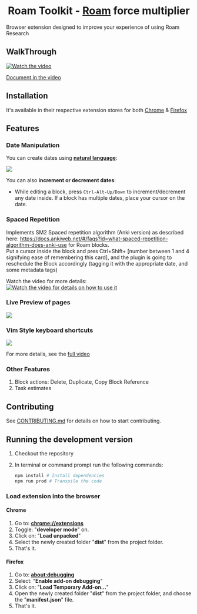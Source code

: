 <div align="center">

# Roam Toolkit - [Roam](https://roamresearch.com) force multiplier

</div>

Browser extension designed to improve your experience of using Roam Research

## WalkThrough

[![Watch the video](https://img.youtube.com/vi/llP-3AqFGL8/maxresdefault.jpg)](https://youtu.be/llP-3AqFGL8)

[Document in the video](./media/walkthough_0.1.md)

## Installation
It's available in their respective extension stores for both [Chrome](https://chrome.google.com/webstore/detail/roam-toolkit/ebckolanhdjilblnkcgcgifaikppnhba)  & [Firefox](https://addons.mozilla.org/en-US/firefox/addon/roam-toolkit/)

## Features

### Date Manipulation

You can create dates using [**natural language**](https://github.com/wanasit/chrono):

![](./media/fuzzy_date.gif)

You can also **increment or decrement dates**:

* While editing a block, press `Ctrl-Alt-Up/Down` to increment/decrement any date inside. If a block has multiple dates, place your cursor on the date.
    
### Spaced Repetition

Implements SM2 Spaced repetition algorithm (Anki version) as described here: https://docs.ankiweb.net/#/faqs?id=what-spaced-repetition-algorithm-does-anki-use for Roam blocks.  
Put a cursor inside the block and pres Ctrl+Shift+ [number between 1 and 4 signifying ease of remembering this card], and the plugin is going to reschedule the Block accordingly (tagging it with the appropriate date, and some metadata tags)

Watch the video for more details:
[![Watch the video for details on how to use it](https://img.youtube.com/vi/08o8q_bOedw/maxresdefault.jpg)](https://youtu.be/08o8q_bOedw)

### Live Preview of pages

![](./media/live_preview.gif)

### Vim Style keyboard shortcuts

![](./media/vim_demo.gif)

For more details, see the [full video](https://youtu.be/ZxtT05CjOyo)

### Other Features

1. Block actions: Delete, Duplicate, Copy Block Reference
1. Task estimates

## Contributing

See [CONTRIBUTING.md](./CONTRIBUTING.md) for details on how to start contributing.

## Running the development version

1. Checkout the repository

2. In terminal or command prompt run the following commands:

    ```bash
    npm install # Install dependencies
    npm run prod # Transpile the code
    ```

### Load extension into the browser

#### Chrome
1. Go to: [**chrome://extensions**](chrome://extensions)
2. Toggle: "**developer mode**" on.
3. Click on: "**Load unpacked**"
4. Select the newly created folder "**dist**" from the project folder.
5. That's it.

#### Firefox
1. Go to: [**about:debugging**](about:debugging)
2. Select: "**Enable add-on debugging**"
3. Click on: "**Load Temporary Add-on…**"
4. Open the newly created folder "**dist**" from the project folder, and choose the "**manifest.json**" file.
5. That's it.
